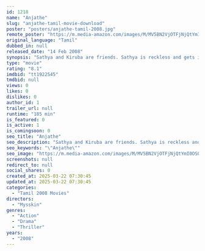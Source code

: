 ```yaml
---
id: 1218
name: "Anjathe"
slug: "anjathe-tamil-movie-download"
poster: "posters/anjathe-tamil-2008.jpg"
remote_poster: "https://m.media-amazon.com/images/M/MV5BN2VjOTFjNjQtYmI0OS00YjRkLWFkY2QtMTRhMWMwODExYTEyXkEyXkFqcGc@._V1_SX300.jpg"
original_language: "Tamil"
dubbed_in: null
released_date: "14 Feb 2008"
synopsis: "Sathya and Kiruba are friends. Sathya is reckless and gets into drinking and violent fights whereas Kiruba studies hard to become a Sub-Inspector. Tables are turned when Sathya becomes a Sub-Inspector."
type: "movie"
rating: "8.1"
imdbid: "tt1922545"
tmdbid: null
views: 0
likes: 0
dislikes: 0
author_id: 1
trailer_url: null
runtime: "185 min"
is_featured: 0
is_active: 1
is_comingsoon: 0
seo_title: "Anjathe"
seo_description: "Sathya and Kiruba are friends. Sathya is reckless and gets into drinking and violent fights whereas Kiruba studies hard to become a Sub-Inspector. Tables are turned when Sathya becomes a Sub-Inspector."
seo_keywords: "\"Anjathe\""
seo_image: "https://m.media-amazon.com/images/M/MV5BN2VjOTFjNjQtYmI0OS00YjRkLWFkY2QtMTRhMWMwODExYTEyXkEyXkFqcGc@._V1_SX300.jpg"
screenshots: null
redirect_to: null
social_shares: 0
created_at: 2025-03-22 07:30:45
updated_at: 2025-03-22 07:30:45
categories:
  - "Tamil 2008 Movies"
directors:
  - "Mysskin"
genres:
  - "Action"
  - "Drama"
  - "Thriller"
years:
  - "2008"
---
```

